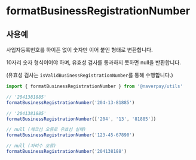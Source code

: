 # formatBusinessRegistrationNumber

## 사용예

사업자등록번호를 하이픈 없이 숫자만 이어 붙인 형태로 변환합니다.

10자리 숫자 형식이어야 하며, 유효성 검사를 통과하지 못하면 null을 반환합니다.

(유효성 검사는 `isValidBusinessRegistrationNumber`를 통해 수행합니다.)

```ts
import { formatBusinessRegistrationNumber } from '@naverpay/utils'

// '2041381885'
formatBusinessRegistrationNumber('204-13-81885')

// '2041381885'
formatBusinessRegistrationNumber(['204', '13', '81885'])

// null (체크섬 오류로 유효성 실패)
formatBusinessRegistrationNumber('123-45-67890')

// null (자리수 오류)
formatBusinessRegistrationNumber('204138188')
```
